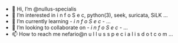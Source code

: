 - 👋 Hi, I’m @nullus-specialis
- 👀 I’m interested in i n f o S e c, python(3), seek, suricata, SiLK ...
- 🌱 I’m currently learning *- i n f o S e c -*  ...
- 💞️ I’m looking to collaborate on *- i n f o S e c -* ...
- 📫 How to reach me nefario@n u l l u s s p e c i a l i s d o t c o m ...

<!---
nullus-specialis/nullus-specialis is a ✨ special ✨ repository because its `README.md` (this file) appears on your GitHub profile.
You can click the Preview link to take a look at your changes.
--->
